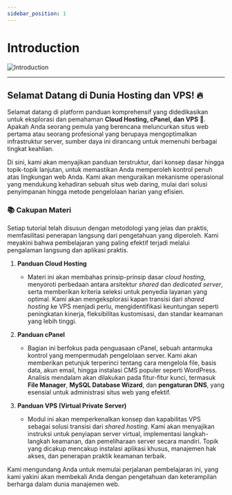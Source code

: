 ```yaml
---
sidebar_position: 1
---
```


# Introduction
<div class="image-container">
  <img src="/img/introduction.svg" alt="Introduction" className="rounded-dark-image" />
</div>

---

<div className="center-text-container">
  <h2>Selamat Datang di Dunia Hosting dan VPS! 🔥</h2>
</div>

Selamat datang di platform panduan komprehensif yang didedikasikan untuk eksplorasi dan pemahaman **Cloud Hosting, cPanel, dan VPS** 🚀. Apakah Anda seorang pemula yang berencana meluncurkan situs web pertama atau seorang profesional yang berupaya mengoptimalkan infrastruktur server, sumber daya ini dirancang untuk memenuhi berbagai tingkat keahlian.

Di sini, kami akan menyajikan panduan terstruktur, dari konsep dasar hingga topik-topik lanjutan, untuk memastikan Anda memperoleh kontrol penuh atas lingkungan web Anda. Kami akan menguraikan mekanisme operasional yang mendukung kehadiran sebuah situs web daring, mulai dari solusi penyimpanan hingga metode pengelolaan harian yang efisien.

### 📚 Cakupan Materi

Setiap tutorial telah disusun dengan metodologi yang jelas dan praktis, memfasilitasi penerapan langsung dari pengetahuan yang diperoleh. Kami meyakini bahwa pembelajaran yang paling efektif terjadi melalui pengalaman langsung dan aplikasi praktis.

1.  **Panduan Cloud Hosting**

    * Materi ini akan membahas prinsip-prinsip dasar *cloud hosting*, menyoroti perbedaan antara arsitektur *shared* dan *dedicated server*, serta memberikan kriteria seleksi untuk penyedia layanan yang optimal. Kami akan mengeksplorasi kapan transisi dari *shared hosting* ke VPS menjadi perlu, mengidentifikasi keuntungan seperti peningkatan kinerja, fleksibilitas kustomisasi, dan standar keamanan yang lebih tinggi.

2.  **Panduan cPanel**

    * Bagian ini berfokus pada penguasaan cPanel, sebuah antarmuka kontrol yang mempermudah pengelolaan server. Kami akan memberikan petunjuk terperinci tentang cara mengelola file, basis data, akun email, hingga instalasi CMS populer seperti WordPress. Analisis mendalam akan dilakukan pada fitur-fitur kunci, termasuk **File Manager**, **MySQL Database Wizard**, dan **pengaturan DNS**, yang esensial untuk administrasi situs web yang efektif.

3.  **Panduan VPS (Virtual Private Server)**

    * Modul ini akan memperkenalkan konsep dan kapabilitas VPS sebagai solusi transisi dari *shared hosting*. Kami akan menyajikan instruksi untuk penyiapan server virtual, implementasi langkah-langkah keamanan, dan pemeliharaan server secara mandiri. Topik yang dicakup mencakup instalasi aplikasi khusus, manajemen hak akses, dan penerapan praktik keamanan terbaik.

Kami mengundang Anda untuk memulai perjalanan pembelajaran ini, yang kami yakini akan membekali Anda dengan pengetahuan dan keterampilan berharga dalam dunia manajemen web.